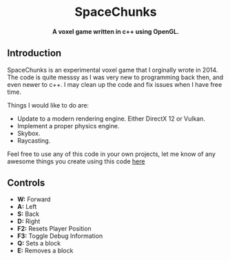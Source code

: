 <h1 align="center">
SpaceChunks
</h1>
 
<h4 align="center">A voxel game written in c++ using OpenGL.</h4>

## Introduction

SpaceChunks is an experimental voxel game that I orginally wrote in 2014. The code is quite messsy as I was very new to programming back then, and even newer to c++. I may clean up the code and fix issues when I have free time.

Things I would like to do are:

- Update to a modern rendering engine. Either DirectX 12 or Vulkan.
- Implement a proper physics engine.
- Skybox.
- Raycasting.

Feel free to use any of this code in your own projects, let me know of any awesome things you create using this code [here](https://twitter.com/dominicjmaas)

## Controls
 
- **W:** Forward
- **A:** Left
- **S:** Back
- **D:** Right
- **F2:** Resets Player Position
- **F3:** Toggle Debug Information
- **Q:** Sets a block
- **E:** Removes a block
